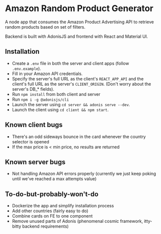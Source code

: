 # Amazon Random Product Generator

A node app that consumes the Amazon Product Advertising API to retrieve random products based on set of filters.

Backend is built with AdonisJS and frontend with React and Material UI.

## Installation

- Create a `.env` file in both the server and client apps (follow `.env.example`).
- Fill in your Amazon API credentials.
- Specify the server's full URL as the client's `REACT_APP_API` and the client's full URL as the server's `CLIENT_ORIGIN`. (Don't worry about the server's DB_* fields).
- Run `npm install` from both client and server
- Run `npm i -g @adonisjs/cli`
- Launch the server using `cd server && adonis serve --dev`.
- Launch the client using `cd client && npm start`.

## Known client bugs

- There's an odd sideways bounce in the card whenever the country selector is opened
- If the max price is < min price, no results are returned

## Known server bugs

- Not handling Amazon API errors properly (currently we just keep poking until we've reached a max attempts value)

## To-do-but-probably-won't-do

- Dockerize the app and simplify installation process
- Add other countries (fairly easy to do)
- Combine cards on FE to one component
- Remove unused parts of Adonis (phenomenal cosmic framework, itty-bitty backend requirements)